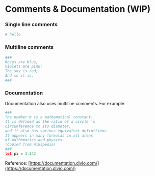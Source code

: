 # Comments & Documentation \(WIP\)

### Single line comments

```python
# hello
```

### Multiline comments

```coffeescript
###
Roses are blue;
Violets are pink;
The sky is red;
And so it is.
###
```

### Documentation

Documentation also uses multiline comments. For example:

```coffeescript
###
The number π is a mathematical constant. 
It is defined as the ratio of a circle 's 
circumference to its diameter, 
and it also has various equivalent definitions. 
It appears in many formulas in all areas 
of mathematics and physics.
(Copied from Wikipedia)
###
let pi = 3.142
```



Reference: [https://documentation.divio.com/](https://documentation.divio.com/)

